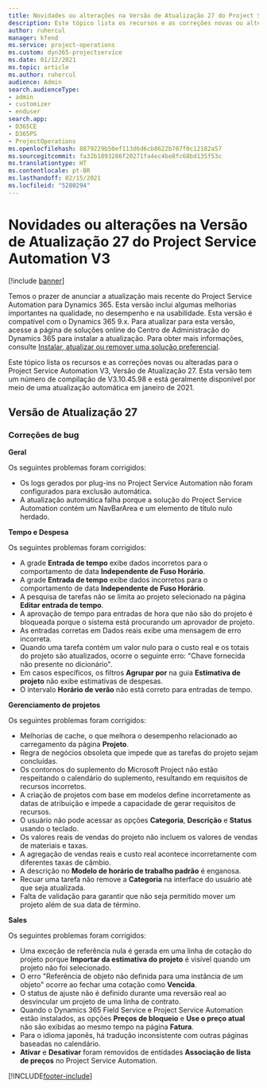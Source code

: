 ```yaml
---
title: Novidades ou alterações na Versão de Atualização 27 do Project Service Automation V3
description: Este tópico lista os recursos e as correções novas ou alteradas disponíveis na Versão de Atualização 27 do Project Service Automation V3.
author: ruhercul
manager: kfend
ms.service: project-operations
ms.custom: dyn365-projectservice
ms.date: 01/12/2021
ms.topic: article
ms.author: ruhercul
audience: Admin
search.audienceType:
- admin
- customizer
- enduser
search.app:
- D365CE
- D365PS
- ProjectOperations
ms.openlocfilehash: 8879229b50ef113d6d6cb8622b707f0c12182a57
ms.sourcegitcommit: fa32b1893286f20271fa4ec4be8fc68bd135f53c
ms.translationtype: HT
ms.contentlocale: pt-BR
ms.lasthandoff: 02/15/2021
ms.locfileid: "5280294"
---
```

# <a name="whats-new-or-changed-in-project-service-automation-update-release-27-v3"></a>Novidades ou alterações na Versão de Atualização 27 do Project Service Automation V3

[!include [banner](../includes/psa-now-project-operations.md)]

Temos o prazer de anunciar a atualização mais recente do Project Service Automation para Dynamics 365. Esta versão inclui algumas melhorias importantes na qualidade, no desempenho e na usabilidade. Esta versão é compatível com o Dynamics 365 9.x. Para atualizar para esta versão, acesse a página de soluções online do Centro de Administração do Dynamics 365 para instalar a atualização. Para obter mais informações, consulte [Instalar, atualizar ou remover uma solução preferencial](https://docs.microsoft.com/power-platform/admin/install-remove-preferred-solution).

Este tópico lista os recursos e as correções novas ou alteradas para o Project Service Automation V3, Versão de Atualização 27. Esta versão tem um número de compilação de V3.10.45.98 e está geralmente disponível por meio de uma atualização automática em janeiro de 2021.

## <a name="update-release-27"></a>Versão de Atualização 27

### <a name="bug-fixes"></a>Correções de bug

**Geral**

Os seguintes problemas foram corrigidos:

- Os logs gerados por plug-ins no Project Service Automation não foram configurados para exclusão automática.
- A atualização automática falha porque a solução do Project Service Automation contém um NavBarArea e um elemento de título nulo herdado.

**Tempo e Despesa**

Os seguintes problemas foram corrigidos:

- A grade **Entrada de tempo** exibe dados incorretos para o comportamento de data **Independente de Fuso Horário**.
- A grade **Entrada de tempo** exibe dados incorretos para o comportamento de data **Independente de Fuso Horário**.
- A pesquisa de tarefas não se limita ao projeto selecionado na página **Editar entrada de tempo**.
- A aprovação de tempo para entradas de hora que não são do projeto é bloqueada porque o sistema está procurando um aprovador de projeto.
- As entradas corretas em Dados reais exibe uma mensagem de erro incorreta.
- Quando uma tarefa contém um valor nulo para o custo real e os totais do projeto são atualizados, ocorre o seguinte erro: "Chave fornecida não presente no dicionário".
- Em casos específicos, os filtros **Agrupar por** na guia **Estimativa de projeto** não exibe estimativas de despesas.
- O intervalo **Horário de verão** não está correto para entradas de tempo.

**Gerenciamento de projetos**

Os seguintes problemas foram corrigidos:

- Melhorias de cache, o que melhora o desempenho relacionado ao carregamento da página **Projeto**.
- Regra de negócios obsoleta que impede que as tarefas do projeto sejam concluídas.
- Os contornos do suplemento do Microsoft Project não estão respeitando o calendário do suplemento, resultando em requisitos de recursos incorretos.
- A criação de projetos com base em modelos define incorretamente as datas de atribuição e impede a capacidade de gerar requisitos de recursos.
- O usuário não pode acessar as opções **Categoria**, **Descrição** e **Status** usando o teclado.
- Os valores reais de vendas do projeto não incluem os valores de vendas de materiais e taxas.
- A agregação de vendas reais e custo real acontece incorretamente com diferentes taxas de câmbio.
- A descrição no **Modelo de horário de trabalho padrão** é enganosa.
- Recuar uma tarefa não remove a **Categoria** na interface do usuário até que seja atualizada.
- Falta de validação para garantir que não seja permitido mover um projeto além de sua data de término.

**Sales**

Os seguintes problemas foram corrigidos:

- Uma exceção de referência nula é gerada em uma linha de cotação do projeto porque **Importar da estimativa do projeto** é visível quando um projeto não foi selecionado.
- O erro "Referência de objeto não definida para uma instância de um objeto" ocorre ao fechar uma cotação como **Vencida**.
- O status de ajuste não é definido durante uma reversão real ao desvincular um projeto de uma linha de contrato.
- Quando o Dynamics 365 Field Service e Project Service Automation estão instalados, as opções **Preços de bloqueio** e **Use o preço atual** não são exibidas ao mesmo tempo na página **Fatura**.
- Para o idioma japonês, há tradução inconsistente com outras páginas baseadas no calendário.
- **Ativar** e **Desativar** foram removidos de entidades **Associação de lista de preços** no Project Service Automation.


[!INCLUDE[footer-include](../includes/footer-banner.md)]